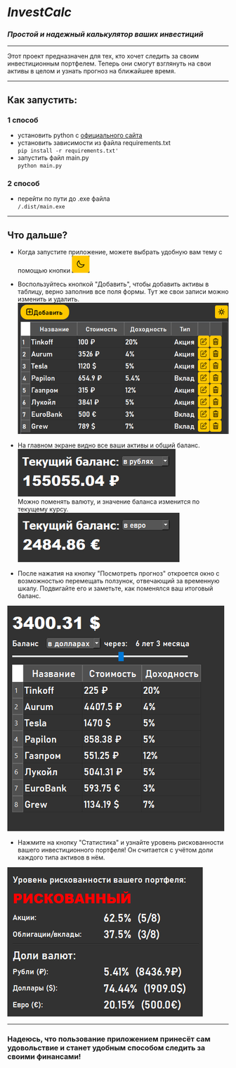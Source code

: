 # ***InvestCalc***
### *Простой и надежный калькулятор ваших инвестиций*
___
Этот проект предназначен для тех, кто хочет следить за своим инвестиционным портфелем.
Теперь они смогут взглянуть на свои активы в целом и узнать прогноз на ближайшее время.
___
## Как запустить:
### 1 способ
- установить python  с [официального сайта](https://www.python.org/)
- установить зависимости из файла requirements.txt\
`pip install -r requirements.txt'`
- запустить файл main.py\
`python main.py`
### 2 способ
- перейти по пути до .exe файла\
`/.dist/main.exe`
___
## Что дальше?
- Когда запустите приложение, можете выбрать удобную вам тему с помощью
кнопки ![theme](pictures/theme.png)
- Воспользуйтесь кнопкой "Добавить", чтобы добавить активы в таблицу,
верно заполнив все поля формы.
Тут же свои записи можно изменить и удалить.
![add](pictures/table.png)

  
- На главном экране видно все ваши активы и общий баланс.\
![rub](pictures/balance_rub.png)\
Можно поменять валюту, и значение баланса изменится по текущему курсу.\
![euro](pictures/balance_eur.png)


- После нажатия на кнопку "Посмотреть прогноз" откроется окно с
возможностью перемещать ползунок, отвечающий за временную шкалу.
Подвигайте его и заметьте, как поменялся ваш итоговый баланс.

![table](pictures/table2.png)

- Нажмите на кнопку "Статистика" и узнайте уровень рискованности
вашего инвестиционного портфеля! Он считается с учётом доли каждого типа
активов в нём.

![statistic](pictures/statistic.png)



---
### Надеюсь, что пользование приложением принесёт сам удовольствие и станет удобным способом следить за своими финансами!
